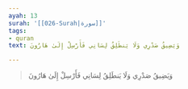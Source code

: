 ```yaml
---
ayah: 13
surah: '[[026-Surah|سورة]]'
tags:
- quran
text: وَيَضِيقُ صَدْرِي وَلَا يَنطَلِقُ لِسَانِي فَأَرْسِلْ إِلَىٰ هَارُونَ

---
```

> وَيَضِيقُ صَدْرِي وَلَا يَنطَلِقُ لِسَانِي فَأَرْسِلْ إِلَىٰ هَارُونَ
